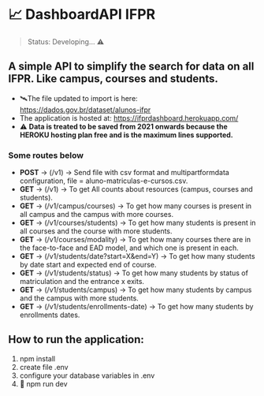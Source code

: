 # 📈 DashboardAPI IFPR

> Status: Developing... ⚠️

## A simple API to simplify the search for data on all IFPR. Like campus, courses and students.

+ 🛰️The file updated to import is here: https://dados.gov.br/dataset/alunos-ifpr
+ The application is hosted at: https://ifprdashboard.herokuapp.com/
+ ⚠️ **Data is treated to be saved from 2021 onwards because the HEROKU hosting plan free and is the maximum lines supported.**

### Some routes below


+ **POST** -> (/v1) -> Send file with csv format and multipartformdata configuration, file = aluno-matriculas-e-cursos.csv.
+ **GET** -> (/v1) -> To get All counts about resources (campus, courses and students).
+ **GET** -> (/v1/campus/courses) -> To get how many courses is present in all campus and the campus with more courses.
+ **GET** -> (/v1/courses/students) -> To get how many students is present in all courses and the course with more students.
+ **GET** -> (/v1/courses/modality) -> To get how many courses there are in the face-to-face and EAD model, and which one is present in each.
+ **GET** -> (/v1/students/date?start=X&end=Y) -> To get how many students by date start and expected end of course.
+ **GET** -> (/v1/students/status) -> To get how many students by status of matriculation and the entrance x exits.
+ **GET** -> (/v1/students/campus) -> To get how many students by campus and the campus with more students.
+ **GET** -> (/v1/students/enrollments-date) -> To get how many students by enrollments dates.

## How to run the application:

1) npm install
2) create file .env
3) configure your database variables in .env
4) 🚀 npm run dev
